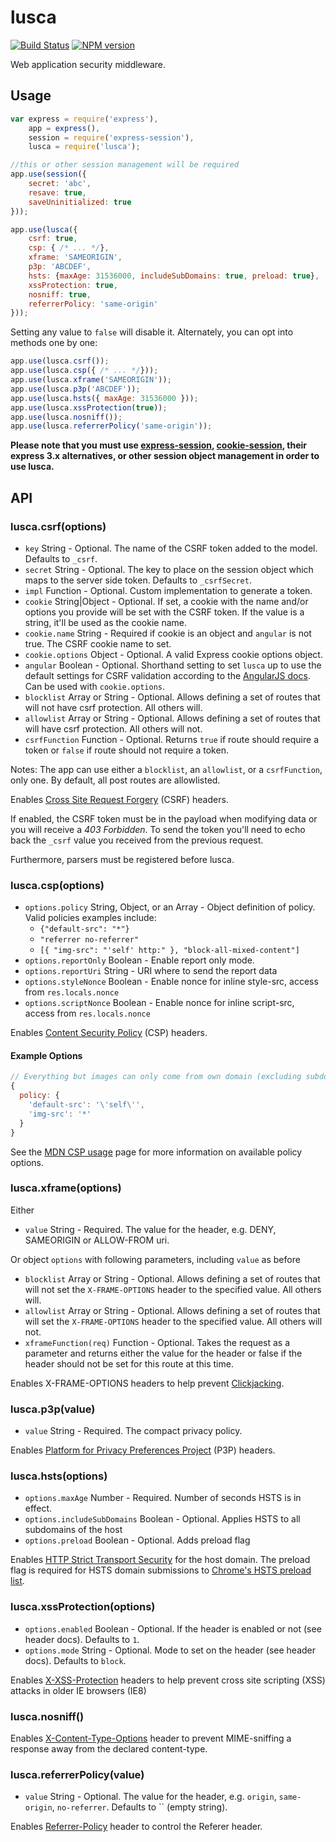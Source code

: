 # lusca

[![Build Status](https://travis-ci.org/krakenjs/lusca.svg?branch=master)](https://travis-ci.org/krakenjs/lusca) [![NPM version](https://badge.fury.io/js/lusca.svg)](http://badge.fury.io/js/lusca)  

Web application security middleware.


## Usage

```js
var express = require('express'),
	app = express(),
	session = require('express-session'),
	lusca = require('lusca');

//this or other session management will be required
app.use(session({
	secret: 'abc',
	resave: true,
	saveUninitialized: true
}));

app.use(lusca({
    csrf: true,
    csp: { /* ... */},
    xframe: 'SAMEORIGIN',
    p3p: 'ABCDEF',
    hsts: {maxAge: 31536000, includeSubDomains: true, preload: true},
    xssProtection: true,
    nosniff: true,
    referrerPolicy: 'same-origin'
}));
```

Setting any value to `false` will disable it. Alternately, you can opt into methods one by one:

```js
app.use(lusca.csrf());
app.use(lusca.csp({ /* ... */}));
app.use(lusca.xframe('SAMEORIGIN'));
app.use(lusca.p3p('ABCDEF'));
app.use(lusca.hsts({ maxAge: 31536000 }));
app.use(lusca.xssProtection(true));
app.use(lusca.nosniff());
app.use(lusca.referrerPolicy('same-origin'));
```

__Please note that you must use [express-session](https://github.com/expressjs/session), [cookie-session](https://github.com/expressjs/cookie-session), their express 3.x alternatives, or other session object management in order to use lusca.__


## API


### lusca.csrf(options)

* `key` String - Optional. The name of the CSRF token added to the model. Defaults to `_csrf`.
* `secret` String - Optional. The key to place on the session object which maps to the server side token. Defaults to `_csrfSecret`.
* `impl` Function - Optional. Custom implementation to generate a token.
* `cookie` String|Object - Optional. If set, a cookie with the name and/or options you provide will be set with the CSRF token. If the value is a string, it'll be used as the cookie name.
* `cookie.name` String - Required if cookie is an object and `angular` is not true. The CSRF cookie name to set.
* `cookie.options` Object - Optional. A valid Express cookie options object.
* `angular` Boolean - Optional. Shorthand setting to set `lusca` up to use the default settings for CSRF validation according to the [AngularJS docs]. Can be used with `cookie.options`.
* `blocklist` Array or String - Optional. Allows defining a set of routes that will not have csrf protection.  All others will.
* `allowlist` Array or String - Optional. Allows defining a set of routes that will have csrf protection.  All others will not.
* `csrfFunction` Function - Optional. Returns `true` if route should require a token or `false` if route should not require a token.

Notes: The app can use either a `blocklist`, an `allowlist`, or a `csrfFunction`, only one.  By default, all post routes are allowlisted.


[angularjs docs]: https://docs.angularjs.org/api/ng/service/$http#cross-site-request-forgery-xsrf-protection

Enables [Cross Site Request Forgery](https://www.owasp.org/index.php/Cross-Site_Request_Forgery_\(CSRF\)) (CSRF) headers.

If enabled, the CSRF token must be in the payload when modifying data or you will receive a *403 Forbidden*. To send the token you'll need to echo back the `_csrf` value you received from the previous request.

Furthermore, parsers must be registered before lusca.

### lusca.csp(options)

* `options.policy` String, Object, or an Array - Object definition of policy. Valid policies examples include:
  * `{"default-src": "*"}`
  * `"referrer no-referrer"`
  * `[{ "img-src": "'self' http:" }, "block-all-mixed-content"]`
* `options.reportOnly` Boolean - Enable report only mode.
* `options.reportUri` String - URI where to send the report data
* `options.styleNonce` Boolean - Enable nonce for inline style-src, access from `res.locals.nonce`
* `options.scriptNonce` Boolean - Enable nonce for inline script-src, access from `res.locals.nonce`

Enables [Content Security Policy](https://www.owasp.org/index.php/Content_Security_Policy) (CSP) headers.

#### Example Options

```js
// Everything but images can only come from own domain (excluding subdomains)
{
  policy: {
    'default-src': '\'self\'',
    'img-src': '*'
  }
}
```

See the [MDN CSP usage](https://developer.mozilla.org/en-US/docs/Web/Security/CSP/Using_Content_Security_Policy) page for more information on available policy options.

### lusca.xframe(options)

Either
* `value` String - Required. The value for the header, e.g. DENY, SAMEORIGIN or ALLOW-FROM uri.

Or object `options` with following parameters, including `value` as before
* `blocklist` Array or String - Optional. Allows defining a set of routes that will not set the `X-FRAME-OPTIONS` header to the specified value.  All others will.
* `allowlist` Array or String - Optional. Allows defining a set of routes that will set the `X-FRAME-OPTIONS` header to the specified value.  All others will not.
* `xframeFunction(req)` Function - Optional. Takes the request as a parameter and returns either the value for the header or false if the header should not be set for this route at this time.


Enables X-FRAME-OPTIONS headers to help prevent [Clickjacking](https://www.owasp.org/index.php/Clickjacking).



### lusca.p3p(value)

* `value` String - Required. The compact privacy policy.

Enables [Platform for Privacy Preferences Project](https://www.w3.org/P3P) (P3P) headers.



### lusca.hsts(options)

* `options.maxAge` Number - Required. Number of seconds HSTS is in effect.
* `options.includeSubDomains` Boolean - Optional. Applies HSTS to all subdomains of the host
* `options.preload` Boolean - Optional. Adds preload flag

Enables [HTTP Strict Transport Security](https://www.owasp.org/index.php/HTTP_Strict_Transport_Security) for the host domain. The preload flag is required for HSTS domain submissions to [Chrome's HSTS preload list](https://hstspreload.appspot.com).


### lusca.xssProtection(options)

* `options.enabled` Boolean - Optional. If the header is enabled or not (see header docs). Defaults to `1`.
* `options.mode` String - Optional. Mode to set on the header (see header docs). Defaults to `block`.

Enables [X-XSS-Protection](http://blogs.msdn.com/b/ie/archive/2008/07/02/ie8-security-part-iv-the-xss-filter.aspx) headers to help prevent cross site scripting (XSS) attacks in older IE browsers (IE8)


### lusca.nosniff()

Enables [X-Content-Type-Options](https://blogs.msdn.microsoft.com/ie/2008/09/02/ie8-security-part-vi-beta-2-update/) header to prevent MIME-sniffing a response away from the declared content-type.


### lusca.referrerPolicy(value)

* `value` String - Optional. The value for the header, e.g. `origin`, `same-origin`, `no-referrer`. Defaults to `` (empty string).

Enables [Referrer-Policy](https://www.w3.org/TR/referrer-policy/#intro) header to control the Referer header.
